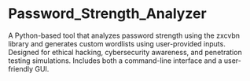 # Password_Strength_Analyzer
A Python-based tool that analyzes password strength using the zxcvbn library and generates custom wordlists using user-provided inputs. Designed for ethical hacking, cybersecurity awareness, and penetration testing simulations. Includes both a command-line interface and a user-friendly GUI.
